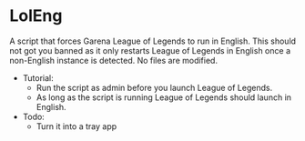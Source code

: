 # LolEng
A script that forces Garena League of Legends to run in English.
This should not got you banned as it only restarts League of Legends in English once a non-English instance is detected. No files are modified.
- Tutorial:
  - Run the script as admin before you launch League of Legends.
  - As long as the script is running League of Legends should launch in English.
- Todo:
  - Turn it into a tray app
